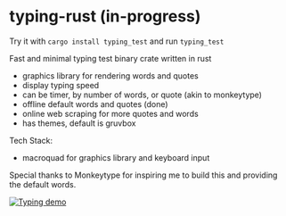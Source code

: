# typing-rust (in-progress)

Try it with `cargo install typing_test` and run `typing_test`

Fast and minimal typing test binary crate written in rust
- graphics library for rendering words and quotes
- display typing speed
- can be timer, by number of words, or quote (akin to monkeytype)
- offline default words and quotes (done)
- online web scraping for more quotes and words
- has themes, default is gruvbox

Tech Stack:
- macroquad for graphics library and keyboard input

Special thanks to Monkeytype for inspiring me to build this and providing the default words.

[![Typing demo](https://img.youtube.com/vi/qujeessD6Mg/0.jpg)](https://youtu.be/qujeessD6Mg)
